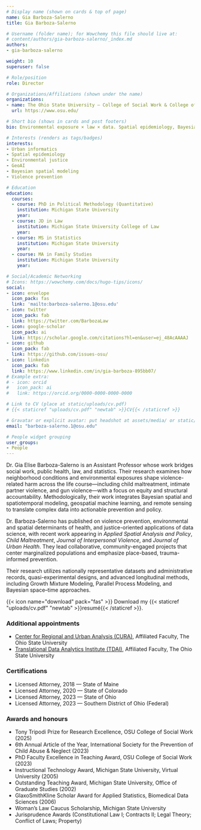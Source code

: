 ```yaml
---
# Display name (shown on cards & top of page)
name: Gia Barboza-Salerno
title: Gia Barboza-Salerno

# Username (folder name); for Wowchemy this file should live at:
# content/authors/gia-barboza-salerno/_index.md
authors:
- gia-barboza-salerno

weight: 10
superuser: false

# Role/position
role: Director

# Organizations/Affiliations (shown under the name)
organizations:
- name: The Ohio State University — College of Social Work & College of Public Health
  url: https://www.osu.edu/

# Short bio (shows in cards and post footers)
bio: Environmental exposure × law × data. Spatial epidemiology, Bayesian modeling, and geospatial ML to inform prevention and policy.

# Interests (renders as tags/badges)
interests:
- Urban informatics
- Spatial epidemiology
- Environmental justice
- GeoAI
- Bayesian spatial modeling
- Violence prevention

# Education
education:
  courses:
  - course: PhD in Political Methodology (Quantitative)
    institution: Michigan State University
    year:
  - course: JD in Law
    institution: Michigan State University College of Law
    year:
  - course: MS in Statistics
    institution: Michigan State University
    year:
  - course: MA in Family Studies
    institution: Michigan State University
    year:

# Social/Academic Networking
# Icons: https://wowchemy.com/docs/hugo-tips/icons/
social:
- icon: envelope
  icon_pack: fas
  link: 'mailto:barboza-salerno.1@osu.edu'
- icon: twitter
  icon_pack: fab
  link: https://twitter.com/BarbozaLaw
- icon: google-scholar
  icon_pack: ai
  link: https://scholar.google.com/citations?hl=en&user=ej_48AcAAAAJ
- icon: github
  icon_pack: fab
  link: https://github.com/issues-osu/
- icon: linkedin
  icon_pack: fab
  link: https://www.linkedin.com/in/gia-barboza-895bb07/
# Example extra:
# - icon: orcid
#   icon_pack: ai
#   link: https://orcid.org/0000-0000-0000-0000

# Link to CV (place at static/uploads/cv.pdf)
# {{< staticref "uploads/cv.pdf" "newtab" >}}CV{{< /staticref >}}

# Gravatar or explicit avatar: put headshot at assets/media/ or static/uploads/
email: "barboza-salerno.1@osu.edu"

# People widget grouping
user_groups:
- People
---
```


Dr. Gia Elise Barboza-Salerno is an Assistant Professor whose work bridges social work, public health, law, and statistics. Their research examines how neighborhood conditions and environmental exposures shape violence-related harm across the life course—including child maltreatment, intimate partner violence, and gun violence—with a focus on equity and structural accountability. Methodologically, their work integrates Bayesian spatial and spatiotemporal modeling, geospatial machine learning, and remote sensing to translate complex data into actionable prevention and policy.

Dr. Barboza-Salerno has published on violence prevention, environmental and spatial determinants of health, and justice-oriented applications of data science, with recent work appearing in *Applied Spatial Analysis and Policy*, *Child Maltreatment*, *Journal of Interpersonal Violence*, and *Journal of Urban Health*. They lead collaborative, community-engaged projects that center marginalized populations and emphasize place-based, trauma-informed prevention.

Their research utilizes nationally representative datasets and administrative records, quasi-experimental designs, and advanced longitudinal methods, including Growth Mixture Modeling, Parallel Process Modeling, and Bayesian space–time approaches.

{{< icon name="download" pack="fas" >}} Download my {{< staticref "uploads/cv.pdf" "newtab" >}}resumé{{< /staticref >}}.

### Additional appointments
* [Center for Regional and Urban Analysis (CURA)](https://cura.osu.edu/), Affiliated Faculty, The Ohio State University
* [Translational Data Analytics Institute (TDAI)](https://tdai.osu.edu/), Affiliated Faculty, The Ohio State University

### Certifications
* Licensed Attorney, 2018 — State of Maine
* Licensed Attorney, 2020 — State of Colorado
* Licensed Attorney, 2023 — State of Ohio
* Licensed Attorney, 2023 — Southern District of Ohio (Federal)

### Awards and honours
* Tony Tripodi Prize for Research Excellence, OSU College of Social Work (2025)
* 6th Annual Article of the Year, International Society for the Prevention of Child Abuse & Neglect (2023)
* PhD Faculty Excellence in Teaching Award, OSU College of Social Work (2023)
* Instructional Technology Award, Michigan State University, Virtual University (2005)
* Outstanding Teaching Award, Michigan State University, Office of Graduate Studies (2002)
* GlaxoSmithKline Scholar Award for Applied Statistics, Biomedical Data Sciences (2006)
* Woman’s Law Caucus Scholarship, Michigan State University
* Jurisprudence Awards (Constitutional Law I; Contracts II; Legal Theory; Conflict of Laws; Property)
